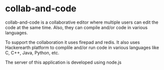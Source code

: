 # collab-and-code
collab-and-code is a collaborative editor where multiple users can edit the code at the same time. 
Also, they can compile and/or code in various languages.

To support the collaboration it uses firepad and redis. It also uses Hackerearth platform to complile and/or run code in various languages like C, C++, Java, Python, etc.

The server of this application is developed using node.js 
